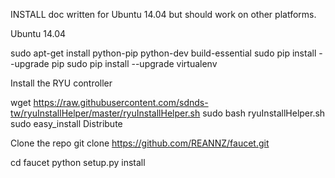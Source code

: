 INSTALL doc written for Ubuntu 14.04 but should work on other platforms.

Ubuntu 14.04

sudo apt-get install python-pip python-dev build-essential
sudo pip install --upgrade pip
sudo pip install --upgrade virtualenv

Install the RYU controller

wget https://raw.githubusercontent.com/sdnds-tw/ryuInstallHelper/master/ryuInstallHelper.sh
sudo bash ryuInstallHelper.sh
sudo easy_install Distribute

Clone the repo
git clone https://github.com/REANNZ/faucet.git

cd faucet
python setup.py install
